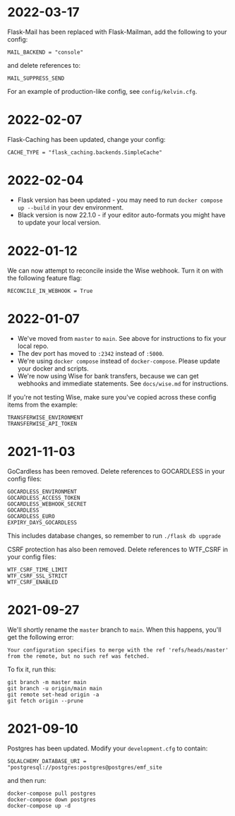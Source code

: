 2022-03-17
==========

Flask-Mail has been replaced with Flask-Mailman, add the following to your config:

```
MAIL_BACKEND = "console"
```

and delete references to:

```
MAIL_SUPPRESS_SEND
```

For an example of production-like config, see `config/kelvin.cfg`.

2022-02-07
==========

Flask-Caching has been updated, change your config:

```
CACHE_TYPE = "flask_caching.backends.SimpleCache"
```

2022-02-04
==========

* Flask version has been updated - you may need to run `docker compose up --build` in your dev environment.
* Black version is now 22.1.0 - if your editor auto-formats you might have to update your local version.

2022-01-12
==========

We can now attempt to reconcile inside the Wise webhook. Turn it on with the following feature flag:

```
RECONCILE_IN_WEBHOOK = True
```

2022-01-07
==========

- We've moved from `master` to `main`. See above for instructions to fix your local repo.
- The dev port has moved to `:2342` instead of `:5000`.
- We're using `docker compose` instead of `docker-compose`. Please update your docker and scripts.
- We're now using Wise for bank transfers, because we can get webhooks and immediate statements. See `docs/wise.md` for instructions.

If you're not testing Wise, make sure you've copied across these config items from the example:

```
TRANSFERWISE_ENVIRONMENT
TRANSFERWISE_API_TOKEN
```

2021-11-03
==========

GoCardless has been removed. Delete references to GOCARDLESS in your config files:

```
GOCARDLESS_ENVIRONMENT
GOCARDLESS_ACCESS_TOKEN
GOCARDLESS_WEBHOOK_SECRET
GOCARDLESS
GOCARDLESS_EURO
EXPIRY_DAYS_GOCARDLESS
```

This includes database changes, so remember to run `./flask db upgrade`

CSRF protection has also been removed. Delete references to WTF_CSRF in your config files:

```
WTF_CSRF_TIME_LIMIT
WTF_CSRF_SSL_STRICT
WTF_CSRF_ENABLED
```

2021-09-27
==========

We'll shortly rename the `master` branch to `main`. When this happens, you'll get the following error:

```
Your configuration specifies to merge with the ref 'refs/heads/master' from the remote, but no such ref was fetched.
```

To fix it, run this:

```
git branch -m master main
git branch -u origin/main main
git remote set-head origin -a
git fetch origin --prune
```

2021-09-10
==========

Postgres has been updated. Modify your `development.cfg` to contain:

```
SQLALCHEMY_DATABASE_URI = "postgresql://postgres:postgres@postgres/emf_site
```

and then run:

```
docker-compose pull postgres
docker-compose down postgres
docker-compose up -d
```
